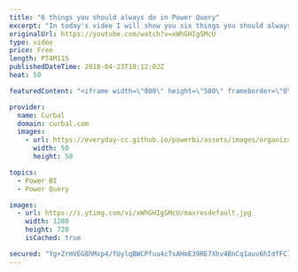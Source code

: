 ```yaml
---
title: "6 things you should always do in Power Query"
excerpt: "In today's video I will show you six things you should always do in Power Query.  If you are a Power Query user, this 6 things will help you be more effective: 1. 00:15 Show the formula bar. If you make visible the formula bar, you will be able to see the M code that is written in the background and"
originalUrl: https://youtube.com/watch?v=xWhGHIgSMcU
type: video
price: Free
length: PT4M11S
publishedDateTime: 2018-04-23T10:12:02Z
heat: 50

featuredContent: "<iframe width=\"800\" height=\"500\" frameborder=\"0\" src=\"https://www.youtube.com/embed/xWhGHIgSMcU\" allow=\"accelerometer; autoplay; encrypted-media; gyroscope; picture-in-picture\" allowfullscreen></iframe>"

provider:
  name: Curbal
  domain: curbal.com
  images:
    - url: https://everyday-cc.github.io/powerbi/assets/images/organizations/curbal.com-50x50.jpg
      width: 50
      height: 50

topics:
  - Power BI
  - Power Query

images:
  - url: https://i.ytimg.com/vi/xWhGHIgSMcU/maxresdefault.jpg
    width: 1280
    height: 720
    isCached: true

secured: "Yg+ZrmVEG8hMxp4/fUylqBWCPfuu4cTsAHmE39RE7Xhv4BnCq1auv6hIdfFCIaLy5TOjJ3foWTfzXxrVbPxDVQ+xHVT8PmI7hlOPQoAs1Ruag9cileYfTeTCC+SLuNnkW9mbBIZNNiklYB6jZOqG/9vXJn1FHFEOfgtgKKzVg5oJGsqHGoA3YjdR82xOtqVfc2Y57GqBzhi6nc5hbfwX0E27uqKEdtII1IN5Idg8GlEp0q4r9KakjcdFnAWURSayghKQ5+AxUxTNsrpnetdnLUgT3ehmWQo4mTQwjdBAEHmdtQkkjv8R11PgtiiaQ5sjJzWe22yTkInL9oRfbBJ/H2Cj5xhqZq/az3e+afJf5q0Zi88Osm4wA0Dyv9KF0qTyBbJZxMgkiPVuC/wmKdTn9tMNXuqeXt3cO6OYN7LZNr0=;T/KfTDnEUzk83sQmGrEZ1A=="
---
```


